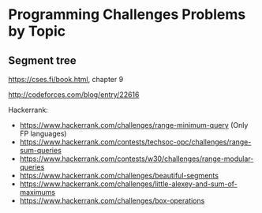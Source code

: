 # Programming Challenges Problems by Topic

## Segment tree

https://cses.fi/book.html, chapter 9

http://codeforces.com/blog/entry/22616

Hackerrank:
* https://www.hackerrank.com/challenges/range-minimum-query (Only FP languages)
* https://www.hackerrank.com/contests/techsoc-opc/challenges/range-sum-queries
* https://www.hackerrank.com/contests/w30/challenges/range-modular-queries
* https://www.hackerrank.com/challenges/beautiful-segments
* https://www.hackerrank.com/challenges/little-alexey-and-sum-of-maximums
* https://www.hackerrank.com/challenges/box-operations
